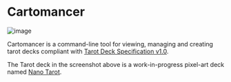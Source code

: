 # Cartomancer

![image](https://github.com/user-attachments/assets/2565754e-cbdf-4b73-901c-979495b9cd95)


Cartomancer is a command-line tool for viewing, managing and creating tarot decks compliant with [Tarot Deck Specification v1.0](https://github.com/arcanaland/specifications).

The Tarot deck in the screenshot above is a work-in-progress pixel-art deck named [Nano Tarot](https://github.com/arcanaland/reference-decks/tree/tarot-chiquito).

